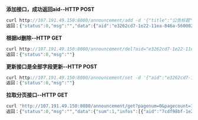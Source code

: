**添加接口，成功返回aid--HTTP POST**
``` javascript
curl http://107.191.49.150:8080/announcement/add -d '{"title":"公告标题", "content":"公告内容"}'
返回：{"status":0,"msg":"","data":{"aid":"e3262cd7-1e22-11ea-846a-5600026eb468"}}
```

**根据id删除--HTTP GET**
``` javascript
curl http://107.191.49.150:8080/announcement/del?aid="e3262cd7-1e22-11ea-846a-5600026eb468"
返回：{"status":0,"msg":""}
```

**更新接口是全部字段更新--HTTP POST**
``` javascript
curl http://107.191.49.150:8080/announcement/set -d '{"aid":"e3262cd7-1e22-11ea-846a-5600026eb468","title":"公告标题set", "content":"公告内容set"}'
返回：{"status":0,"msg":""}
```

**拉取分页接口--HTTP GET**
``` javascript
curl "http://107.191.49.150:8080/announcement/get?pagenum=0&pagecount=10"
返回：{"status":0,"msg":"","data":{"sum":1,"infos":[{"aid":"7cdf98bf-1e23-11ea-87e0-5600026eb468","title":"公告标题set","content":"公告内容set","status":0}]}}
```
